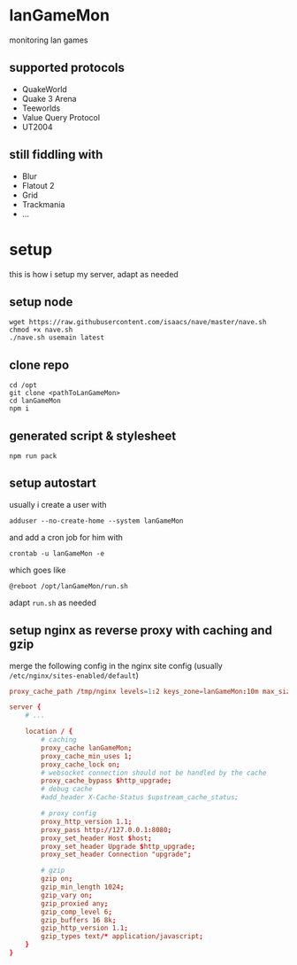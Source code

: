 # lanGameMon
monitoring lan games

## supported protocols
- QuakeWorld
- Quake 3 Arena
- Teeworlds
- Value Query Protocol
- UT2004

## still fiddling with
- Blur
- Flatout 2
- Grid
- Trackmania
- ...

# setup
this is how i setup my server, adapt as needed

## setup node
```shell
wget https://raw.githubusercontent.com/isaacs/nave/master/nave.sh
chmod +x nave.sh
./nave.sh usemain latest

```

## clone repo
```
cd /opt
git clone <pathToLanGameMon>
cd lanGameMon
npm i
```
## generated script & stylesheet
```
npm run pack
```

## setup autostart

usually i create a user with
``` shell
adduser --no-create-home --system lanGameMon
```
and add a cron job for him with
``` shell
crontab -u lanGameMon -e
```
which goes like
``` crontab
@reboot /opt/lanGameMon/run.sh
```
adapt `run.sh` as needed

## setup nginx as reverse proxy with caching and gzip
merge the following config in the nginx site config (usually `/etc/nginx/sites-enabled/default`)
``` conf
proxy_cache_path /tmp/nginx levels=1:2 keys_zone=lanGameMon:10m max_size=10g inactive=60m;

server {
    # ...

    location / {
        # caching
        proxy_cache lanGameMon;
        proxy_cache_min_uses 1;
        proxy_cache_lock on;
        # websocket connection should not be handled by the cache
        proxy_cache_bypass $http_upgrade;
        # debug cache
        #add_header X-Cache-Status $upstream_cache_status;

        # proxy config
        proxy_http_version 1.1;
        proxy_pass http://127.0.0.1:8080;
        proxy_set_header Host $host;
        proxy_set_header Upgrade $http_upgrade;
        proxy_set_header Connection "upgrade";

        # gzip
        gzip on;
        gzip_min_length 1024;
        gzip_vary on;
        gzip_proxied any;
        gzip_comp_level 6;
        gzip_buffers 16 8k;
        gzip_http_version 1.1;
        gzip_types text/* application/javascript;
    }
}
```
